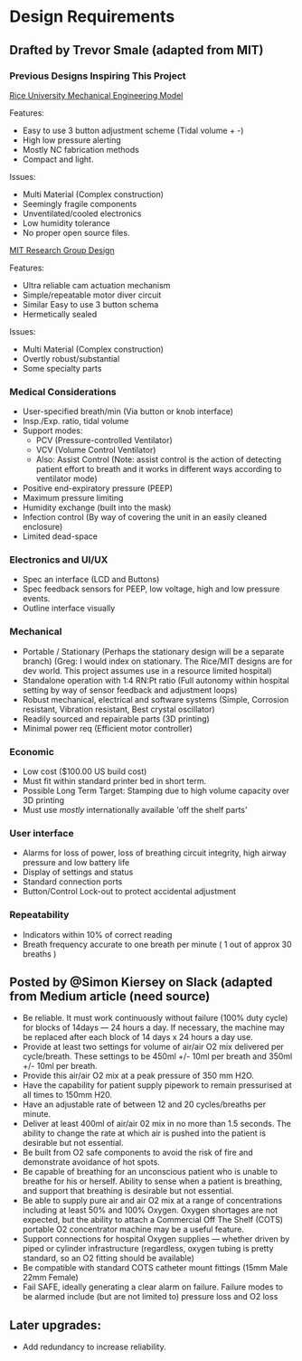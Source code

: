 # Design Requirements

## Drafted by Trevor Smale (adapted from MIT)

### Previous Designs Inspiring This Project

[Rice University Mechanical Engineering Model](http://oedk.rice.edu/Sys/PublicProfile/47585242/1063096)

Features:
- Easy to use 3 button adjustment scheme (Tidal volume + -)
- High low pressure alerting
- Mostly NC fabrication methods
- Compact and light.

Issues:  
- Multi Material (Complex construction)
- Seemingly fragile components
- Unventilated/cooled electronics
- Low humidity tolerance
- No proper open source files.

[MIT Research Group Design](https://web.mit.edu/2.75/projects/DMD_2010_Al_Husseini.pdf)

Features:
- Ultra reliable cam actuation mechanism
- Simple/repeatable motor diver circuit
- Similar Easy to use 3 button schema
- Hermetically sealed

Issues:
- Multi Material (Complex construction)
- Overtly robust/substantial
- Some specialty parts

### Medical Considerations

- User-specified breath/min (Via button or knob interface)
- Insp./Exp. ratio, tidal volume
- Support modes:
    - PCV (Pressure-controlled Ventilator)
    - VCV (Volume Control Ventilator)
    - Also: Assist Control (Note: assist control is the action of detecting patient effort to breath and it works in different ways according to ventilator mode)
- Positive end-expiratory pressure (PEEP)
- Maximum pressure limiting
- Humidity exchange (built into the mask)
- Infection control (By way of covering the unit in an easily cleaned enclosure)
- Limited dead-space

### Electronics and UI/UX
- Spec an interface (LCD and Buttons)
- Spec feedback sensors for PEEP, low voltage, high and low pressure events.
- Outline interface visually

### Mechanical

- Portable / Stationary (Perhaps the stationary design will be a separate branch)
(Greg: I would index on stationary. The Rice/MIT designs are for dev world. This project assumes use in a resource limited hospital)
- Standalone operation with 1:4 RN:Pt ratio (Full autonomy within hospital setting by way of sensor feedback and adjustment loops)
- Robust mechanical, electrical and software systems (Simple, Corrosion resistant, Vibration resistant, Best crystal oscillator)
- Readily sourced and repairable parts (3D printing)
- Minimal power req (Efficient motor controller)

### Economic

- Low cost ($100.00 US build cost)
- Must fit within standard printer bed in short term.
- Possible Long Term Target: Stamping due to high volume capacity over 3D printing
- Must use *mostly* internationally available 'off the shelf parts'

### User interface

- Alarms for loss of power, loss of breathing circuit integrity, high airway pressure and low battery life
- Display of settings and status
- Standard connection ports
- Button/Control Lock-out to protect accidental adjustment

### Repeatability

- Indicators within 10% of correct reading
- Breath frequency accurate to one breath per minute ( 1 out of approx 30 breaths )

## Posted by @Simon Kiersey on Slack (adapted from Medium article (need source)

- Be reliable. It must work continuously without failure (100% duty cycle) for blocks of 14days — 24 hours a day. If necessary, the machine may be replaced after each block of 14 days x 24 hours a day use.
- Provide at least two settings for volume of air/air O2 mix delivered per cycle/breath. These settings to be 450ml +/- 10ml per breath and 350ml +/- 10ml per breath.
- Provide this air/air O2 mix at a peak pressure of 350 mm H2O.
- Have the capability for patient supply pipework to remain pressurised at all times to 150mm H20.
- Have an adjustable rate of between 12 and 20 cycles/breaths per minute.
- Deliver at least 400ml of air/air 02 mix in no more than 1.5 seconds. The ability to change the rate at which air is pushed into the patient is desirable but not essential.
- Be built from O2 safe components to avoid the risk of fire and demonstrate avoidance of hot spots.
- Be capable of breathing for an unconscious patient who is unable to breathe for his or herself. Ability to sense when a patient is breathing, and support that breathing is desirable but not essential.
- Be able to supply pure air and air O2 mix at a range of concentrations including at least 50% and 100% Oxygen. Oxygen shortages are not expected, but the ability to attach a Commercial Off The Shelf (COTS) portable O2 concentrator machine may be a useful feature.
- Support connections for hospital Oxygen supplies — whether driven by piped or cylinder infrastructure (regardless, oxygen tubing is pretty standard, so an O2 fitting should be available)
- Be compatible with standard COTS catheter mount fittings (15mm Male 22mm Female)
- Fail SAFE, ideally generating a clear alarm on failure. Failure modes to be alarmed include (but are not limited to) pressure loss and O2 loss

## Later upgrades:
- Add redundancy to increase reliability.
